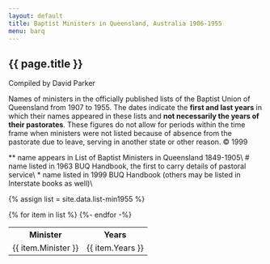 ```yaml
---
layout: default
title: Baptist Ministers in Queensland, Australia 1906-1955
menu: barq
---
```


## {{ page.title }}

Compiled by David Parker

Names of ministers in the officially published lists of the Baptist Union of Queensland from 1907 to 1955. The dates indicate the **first and last years** in which their names appeared in these lists and **not necessarily the years of their pastorates**. These figures do not allow for periods within the time frame when ministers were not listed because of absence from the pastorate due to leave, serving in another state or other reason. © 1999

\*\* name appears in List of Baptist Ministers in Queensland 1849-1905\\
\#  name listed in 1963 BUQ Handbook, the first to carry details of pastoral service\\
\* name listed in 1999 BUQ Handbook (others may be listed in Interstate books as well)\\


{% assign list = site.data.list-min1955 %}
<table class="min-years">
  <tr>
    <th>Minister</th>
    <th>Years</th>
  </tr>
{% for item in list %}
  <tr>
  <td>{{ item.Minister }}</td>
  <td>{{ item.Years }}</td>
  </tr>
{%- endfor -%}
</table>
